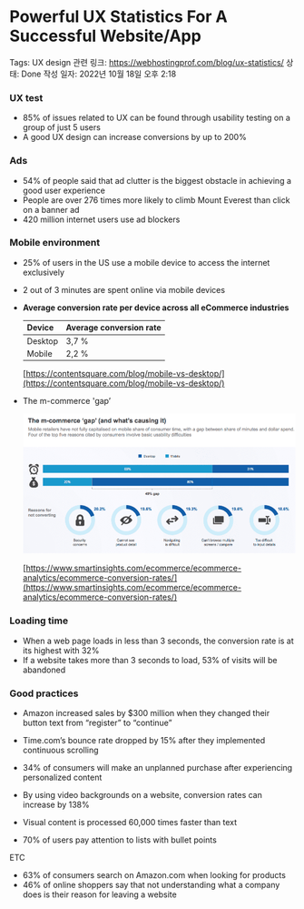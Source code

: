 # Powerful UX Statistics For A Successful Website/App

Tags: UX design
관련 링크: https://webhostingprof.com/blog/ux-statistics/
상태: Done
작성 일자: 2022년 10월 18일 오후 2:18

### UX test

- 85% of issues related to UX can be found through usability testing on a group of just 5 users
- A good UX design can increase conversions by up to 200%

### Ads

- 54% of people said that ad clutter is the biggest obstacle in achieving a good user experience
- People are over 276 times more likely to climb Mount Everest than click on a banner ad
- 420 million internet users use ad blockers

### Mobile environment

- 25% of users in the US use a mobile device to access the internet exclusively
- 2 out of 3 minutes are spent online via mobile devices

- **Average conversion rate per device across all eCommerce industries**
    
    
    | Device | Average conversion rate |
    | --- | --- |
    | Desktop | 3,7 % |
    | Mobile | 2,2 % |
    
    [https://contentsquare.com/blog/mobile-vs-desktop/](https://contentsquare.com/blog/mobile-vs-desktop/)
    
- The m-commerce 'gap’
    
    ![Untitled](Powerful%20UX%20Statistics%20For%20A%20Successful%20Website%20Ap%20416409b05a5a4f61b37f853ab0279799/Untitled.png)
    
    [https://www.smartinsights.com/ecommerce/ecommerce-analytics/ecommerce-conversion-rates/](https://www.smartinsights.com/ecommerce/ecommerce-analytics/ecommerce-conversion-rates/)
    

### Loading time

- When a web page loads in less than 3 seconds, the conversion rate is at its highest with 32%
- If a website takes more than 3 seconds to load, 53% of visits will be abandoned

### Good practices

- Amazon increased sales by $300 million when they changed their button text from “register” to “continue”

- Time.com’s bounce rate dropped by 15% after they implemented continuous scrolling
- 34% of consumers will make an unplanned purchase after experiencing personalized content
- By using video backgrounds on a website, conversion rates can increase by 138%

- Visual content is processed 60,000 times faster than text
- 70% of users pay attention to lists with bullet points

ETC

- 63% of consumers search on Amazon.com when looking for products
- 46% of online shoppers say that not understanding what a company does is their reason for leaving a website